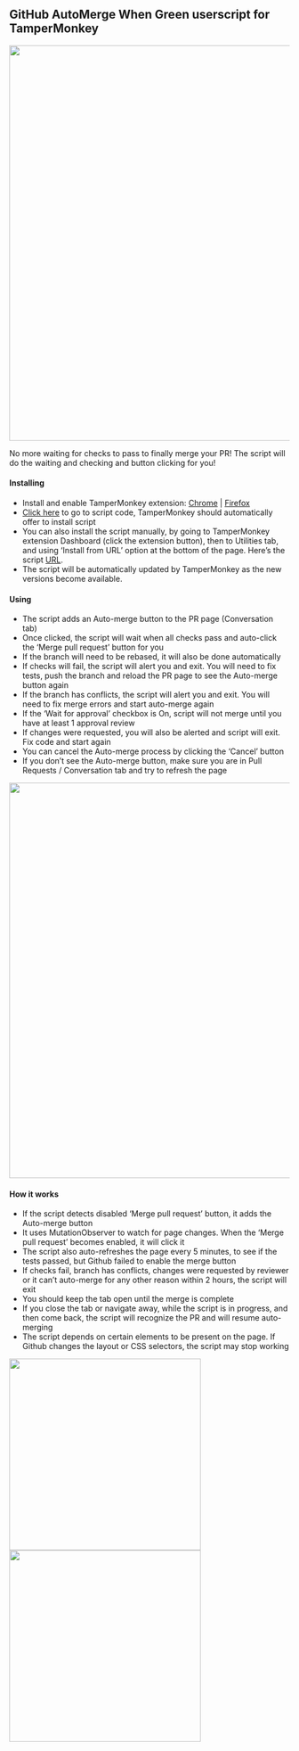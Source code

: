 ## GitHub AutoMerge When Green userscript for TamperMonkey

<img src="https://tva1.sinaimg.cn/large/006tNbRwgy1ga81kpxe8oj313g09i756.jpg" width="710" />

No more waiting for checks to pass to finally merge your PR! The script will do the waiting and checking and button clicking for you!

#### Installing

- Install and enable TamperMonkey extension: [Chrome](https://chrome.google.com/webstore/detail/tampermonkey/dhdgffkkebhmkfjojejmpbldmpobfkfo?hl=en) | [Firefox](https://addons.mozilla.org/en-US/firefox/addon/tampermonkey/)
- [Click here](https://github.com/galloween/github-automerge-when-green/raw/master/github-automerge-when-green.user.js)  to go to script code, TamperMonkey should automatically offer to install script 
- You can also install the script manually, by going to TamperMonkey extension Dashboard (click the extension button), then to Utilities tab, and using ‘Install from URL’ option at the bottom of the page. Here’s the script [URL](https://github.com/galloween/github-automerge-when-green/raw/master/github-automerge-when-green.user.js).
- The script will be automatically updated by TamperMonkey as the new versions become available.

#### Using

- The script adds an Auto-merge button to the PR page (Conversation tab) 
- Once clicked, the script will wait when all checks pass and auto-click the ‘Merge pull request’ button for you
- If the branch will need to be rebased, it will also be done automatically
- If checks will fail, the script will alert you and exit. You will need to fix tests, push the branch and reload the PR page to see the Auto-merge button again
- If the branch has conflicts, the script will alert you and exit. You will need to fix merge errors and start auto-merge again
- If the ‘Wait for approval’ checkbox is On, script will not merge until you have at least 1 approval review
- If changes were requested, you will also be alerted and script will exit. Fix code and start again
- You can cancel the Auto-merge process by clicking the ‘Cancel’ button
- If you don’t see the Auto-merge button, make sure you are in Pull Requests / Conversation tab and try to refresh the page

<img src="https://tva1.sinaimg.cn/large/006tNbRwgy1ga81kopygwj313g09igmi.jpg" width="710" />

#### How it works

- If the script detects disabled ‘Merge pull request’ button, it adds the Auto-merge button
- It uses MutationObserver to watch for page changes. When the  ‘Merge pull request’ becomes enabled, it will click it
- The script also auto-refreshes the page every 5 minutes, to see if the tests passed, but Github failed to enable the merge button
- If checks fail, branch has conflicts, changes were requested by reviewer or it can’t auto-merge for any other reason within 2 hours, the script will exit
- You should keep the tab open until the merge is complete
- If you close the tab or navigate away, while the script is in progress, and then come back, the script will recognize the PR and will resume auto-merging
- The script depends on certain elements to be present on the page. If Github changes the layout or CSS selectors, the script may stop working

<img width="344" src="https://tva1.sinaimg.cn/large/006tNbRwgy1ga5tq0h59bj30j403idfr.jpg"  />  <img src="https://tva1.sinaimg.cn/large/006tNbRwgy1ga5zztauysj30j403ia9z.jpg" width="344" />
